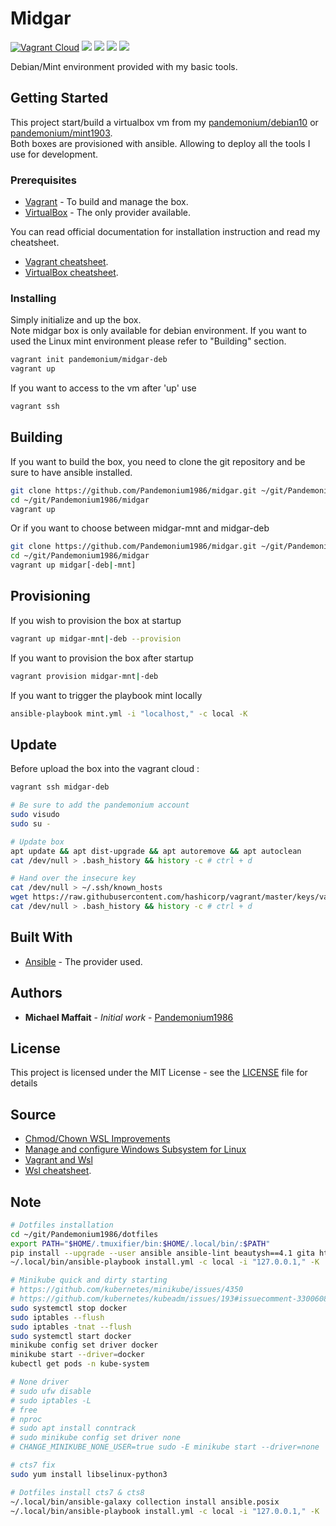 # Midgar

[![Vagrant Cloud](https://img.shields.io/badge/vagrant-midgar-lightgrey.svg)](https://app.vagrantup.com/pandemonium/boxes/midgar)
![](https://img.shields.io/github/release/Pandemonium1986/midgar.svg)
![](https://img.shields.io/github/repo-size/Pandemonium1986/midgar.svg)
![](https://img.shields.io/github/release-date/Pandemonium1986/midgar.svg)
![](https://img.shields.io/github/license/Pandemonium1986/midgar.svg)

Debian/Mint environment provided with my basic tools.  

## Getting Started

This project start/build a virtualbox vm from my [pandemonium/debian10](https://app.vagrantup.com/pandemonium/boxes/debian10) or [pandemonium/mint1903](https://app.vagrantup.com/pandemonium/boxes/mint1903).  
Both boxes are provisioned with ansible. Allowing to deploy all the tools I use for development.

### Prerequisites

-   [Vagrant](https://www.vagrantup.com/downloads.html) - To build and manage the box.
-   [VirtualBox](https://www.virtualbox.org/wiki/Downloads) - The only provider available.

You can read official documentation for installation instruction and read my cheatsheet.  

-   [Vagrant cheatsheet](https://github.com/Pandemonium1986/cheatsheet/blob/master/VirtualBox.md).  
-   [VirtualBox cheatsheet](https://github.com/Pandemonium1986/cheatsheet/blob/master/Vagrant.md).  

### Installing

Simply initialize and up the box.  
Note midgar box is only available for debian environment. If you want to used the Linux mint environment please refer to "Building" section.

```sh
vagrant init pandemonium/midgar-deb
vagrant up
```

If you want to access to the vm after 'up' use

```sh
vagrant ssh
```

## Building

If you want to build the box, you need to clone the git repository and be sure to have ansible installed.

```sh
git clone https://github.com/Pandemonium1986/midgar.git ~/git/Pandemonium1986/midgar
cd ~/git/Pandemonium1986/midgar
vagrant up
```

Or if you want to choose between midgar-mnt and midgar-deb  

```sh
git clone https://github.com/Pandemonium1986/midgar.git ~/git/Pandemonium1986/midgar
cd ~/git/Pandemonium1986/midgar
vagrant up midgar[-deb|-mnt]
```

## Provisioning

If you wish to provision the box at startup

```sh
vagrant up midgar-mnt|-deb --provision
```

If you want to provision the box after startup

```sh
vagrant provision midgar-mnt|-deb
```

If you want to trigger the playbook mint locally

```sh
ansible-playbook mint.yml -i "localhost," -c local -K
```

## Update

Before upload the box into the vagrant cloud :

```sh
vagrant ssh midgar-deb

# Be sure to add the pandemonium account
sudo visudo
sudo su -

# Update box
apt update && apt dist-upgrade && apt autoremove && apt autoclean
cat /dev/null > .bash_history && history -c # ctrl + d

# Hand over the insecure key
cat /dev/null > ~/.ssh/known_hosts
wget https://raw.githubusercontent.com/hashicorp/vagrant/master/keys/vagrant.pub -O ~/.ssh/authorized_keys
cat /dev/null > .bash_history && history -c # ctrl + d
```

## Built With

-   [Ansible](https://docs.ansible.com/ansible/latest/installation_guide/intro_installation.html) - The provider used.

## Authors

-   **Michael Maffait** - _Initial work_ - [Pandemonium1986](https://github.com/Pandemonium1986)

## License

This project is licensed under the MIT License - see the [LICENSE](./LICENSE) file for details

## Source

-   [Chmod/Chown WSL Improvements](https://blogs.msdn.microsoft.com/commandline/2018/01/12/chmod-chown-wsl-improvements/)
-   [Manage and configure Windows Subsystem for Linux](https://docs.microsoft.com/en-us/windows/wsl/wsl-config#set-wsl-launch-settings)  
-   [Vagrant and Wsl](https://www.vagrantup.com/docs/other/wsl.html)
-   [Wsl cheatsheet](https://github.com/Pandemonium1986/cheatsheet/blob/master/Wsl.md).  

## Note

```sh
# Dotfiles installation
cd ~/git/Pandemonium1986/dotfiles
export PATH="$HOME/.tmuxifier/bin:$HOME/.local/bin/:$PATH"
pip install --upgrade --user ansible ansible-lint beautysh==4.1 gita httpie molecule openstacksdk pip pre-commit youtube-dl
~/.local/bin/ansible-playbook install.yml -c local -i "127.0.0.1," -K

# Minikube quick and dirty starting
# https://github.com/kubernetes/minikube/issues/4350
# https://github.com/kubernetes/kubeadm/issues/193#issuecomment-330060848
sudo systemctl stop docker
sudo iptables --flush
sudo iptables -tnat --flush
sudo systemctl start docker
minikube config set driver docker
minikube start --driver=docker
kubectl get pods -n kube-system

# None driver
# sudo ufw disable
# sudo iptables -L
# free
# nproc
# sudo apt install conntrack
# sudo minikube config set driver none
# CHANGE_MINIKUBE_NONE_USER=true sudo -E minikube start --driver=none

# cts7 fix
sudo yum install libselinux-python3

# Dotfiles install cts7 & cts8
~/.local/bin/ansible-galaxy collection install ansible.posix
~/.local/bin/ansible-playbook install.yml -c local -i "127.0.0.1," -K

```

